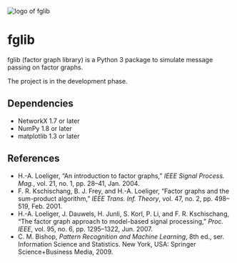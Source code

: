 ![logo of fglib](https://rawgithub.com/danbar/fglib/blob/master/docs/logo.svg)

fglib
=====

fglib (factor graph library) is a Python 3 package to simulate message passing on factor graphs.

The project is in the development phase.

Dependencies
---------------------

* NetworkX 1.7 or later
* NumPy 1.8 or later
* matplotlib 1.3 or later

References
----------

* H.-A. Loeliger, “An introduction to factor graphs,” 
_IEEE Signal Process. Mag._, vol. 21, no. 1, pp. 28–41, Jan. 2004.
* F. R. Kschischang, B. J. Frey, and H.-A. Loeliger, “Factor graphs and the sum-product algorithm,” 
_IEEE Trans. Inf. Theory_, vol. 47, no. 2, pp. 498–519, Feb. 2001.
* H.-A. Loeliger, J. Dauwels, H. Junli, S. Korl, P. Li, and F. R. Kschischang, “The factor graph approach to model-based signal processing,” 
_Proc. IEEE_, vol. 95, no. 6, pp. 1295–1322, Jun. 2007.
* C. M. Bishop, _Pattern Recognition and Machine Learning_, 
8th ed., ser. Information Science and Statistics. New York, USA: Springer Science+Business Media, 2009.
